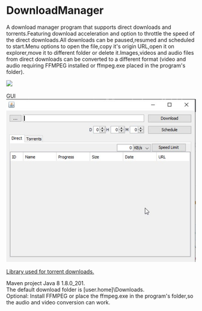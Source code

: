 # DownloadManager  
A download manager program that supports direct downloads and torrents.Featuring download acceleration and option to throttle the speed of the direct downloads.All downloads can be paused,resumed and scheduled to start.Menu options to open the file,copy it's origin URL,open it on explorer,move it to different folder or delete it.Images,videos and audio files from direct downloads can be converted to a different format (video and audio requiring FFMPEG installed or ffmpeg.exe placed in the program's folder).  

![](demo1.gif)

GUI  
![](GUI_2.jpg)  
  
[Library used for torrent downloads.](https://github.com/atomashpolskiy/bt)  
 
Maven project Java 8 1.8.0_201.  
The default download folder is [user.home]\Downloads.   
Optional: Install FFMPEG or place the ffmpeg.exe in the program's folder,so the audio and video conversion can work.
